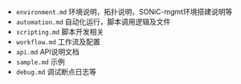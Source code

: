 - `environment.md` 环境说明，拓扑说明，SONiC-mgmt环境搭建说明等
- `automation.md` 自动化运行，脚本调用逻辑及文件
- `scripting.md` 脚本开发相关
- `workflow.md` 工作流及配置
- `api.md` API说明文档
- `sample.md` 示例
- `debug.md` 调试断点日志等
